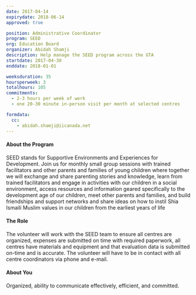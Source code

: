 ```yaml
---
date: 2017-04-14
expirydate: 2018-06-14
approved: true

position: Administrative Coordinator
program: SEED
org: Education Board
organizer: Abidah Shamji
description: Help manage the SEED program across the GTA
startdate: 2017-04-30
enddate: 2018-01-01

weeksduration: 35
hoursperweek: 3
totalhours: 105
commitments:
  - 2-3 hours per week of work
  - one 20-30 minute in-person visit per month at selected centres

formdata:
  cc:
    - abidah.shamji@iicanada.net
---
```


#### About the Program

SEED stands for Supportive Environments and Experiences for Development. Join us for monthly small group sessions with trained facilitators and other parents and families of young children where together we will exchange and share parenting stories and knowledge, learn from trained facilitators and engage in activities with our children in a social environment, access resources and information geared specifically to the development age of our children, meet other parents and families, and build friendships and support networks and share ideas on how to instil Shia Ismaili Muslim values in our children from the earliest years of life

#### The Role

The volunteer will work with the SEED team to ensure all centres are organized, expenses are submitted on time with required paperwork, all centres have materials and equipment and that evaluation data is submitted on-time and is accurate. The volunteer will have to be in contact with all centre coordinators via phone and e-mail.

#### About You

Organized, ability to communicate effectively, efficient, and committed.
